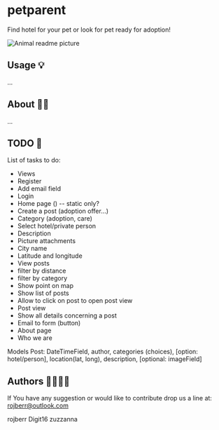 # petparent

Find hotel for your pet or look for pet ready for adoption!

![Animal readme picture](animal-readme-pic.jpg)

## Usage 💡

...

## About 💁📙

...

## TODO 📝

List of tasks to do:

- Views
- Register
- Add email field
- Login
- Home page ()   -- static only?
- Create a post (adoption offer…)
- Category (adoption, care)
- Select hotel/private person
- Description
- Picture attachments
- City name
- Latitude and longitude
- View posts
- filter by distance
- filter by category
- Show point on map
- Show list of posts
- Allow to click on post to open post view
- Post view
- Show all details concerning a post
- Email to form (button)
- About page
- Who we are

Models
Post: DateTimeField, author, categories (choices), [option: hotel/person], location(lat, long),
description, [optional: imageField]

## Authors 👷👷👷‍♀️

If You have any suggestion or would like to contribute
drop us a line at: rojberr@outlook.com

rojberr
Digit16
zuzzanna
